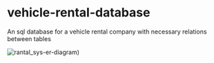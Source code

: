 # vehicle-rental-database
An sql database for a vehicle rental company with necessary relations between tables


![rantal_sys-er-diagram)](https://github.com/user-attachments/assets/ddddfe27-9ec6-4358-b82f-9c8b75f11b93)

